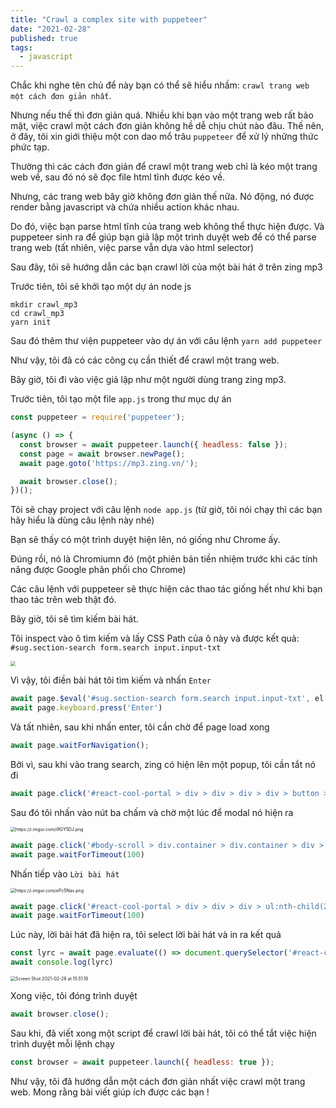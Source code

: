 ```yaml
---
title: "Crawl a complex site with puppeteer"
date: "2021-02-28"
published: true
tags:
  - javascript
---
```



Chắc khi nghe tên chủ để này bạn có thể sẽ hiểu nhầm: `crawl trang web một cách đơn giản nhất`.

Nhưng nếu thế thì đơn giản quá. Nhiều khi bạn vào một trang web rất bảo mật, việc crawl một cách đơn giản không hề dễ chịu chút nào đâu. Thế nên, ở đây, tôi xin giới thiệu một con dao mổ trâu `puppeteer` để xử lý những thức phức tạp.

Thường thì các cách đơn giản để crawl một trang web chỉ là kéo một trang web về, sau đó nó sẽ đọc file html tĩnh được kéo về.

Nhưng, các trang web bây giờ không đơn giản thế nữa. Nó động, nó được render bằng javascript và chứa nhiều action khác nhau.

Do đó, việc bạn parse html tĩnh của trang web không thể thực hiện được. Và puppeteer sinh ra để giúp bạn giả lập một trình duyệt web để có thể parse trang web (tất nhiên, việc parse vẫn dựa vào html selector)



Sau đây, tôi sẽ hướng dẫn các bạn crawl lời của một bài hát ở trên zing mp3

Trước tiên, tôi sẽ khởi tạo một dự án node js

```shell
mkdir crawl_mp3
cd crawl_mp3
yarn init
```



Sau đó thêm thư viện puppeteer vào dự án với câu lệnh `yarn add puppeteer`

Như vậy, tôi đã có các công cụ cần thiết để crawl một trang web.

Bây giờ, tôi đi vào việc giả lập như một người dùng trang zing mp3.

Trước tiên, tôi tạo một file `app.js` trong thư mục dự án

```javascript
const puppeteer = require('puppeteer');

(async () => {
  const browser = await puppeteer.launch({ headless: false });
  const page = await browser.newPage();
  await page.goto('https://mp3.zing.vn/');

  await browser.close();
})();

```



Tôi sẽ chạy project với câu lệnh `node app.js` (từ giờ, tôi nói chạy thì các bạn hãy hiểu là dùng câu lệnh này nhé)

Bạn sẽ thấy có một trình duyệt hiện lên, nó giống như Chrome ấy.

Đúng rồi, nó là Chromiumn đó (một phiên bản tiền nhiệm trước khi các tính năng được Google phân phối cho Chrome)

Các câu lệnh với puppeteer sẽ thực hiện các thao tác giống hết như khi bạn thao tác trên web thật đó.



Bây giờ, tôi sẽ tìm kiếm bài hát.

Tôi inspect vào ô tìm kiếm và lấy CSS Path của ô này và được kết quả: `#sug.section-search form.search input.input-txt`

<img src="https://i.imgur.com/hnKVOOF.png" style="zoom:50%;" />

Vì vậy, tôi điền bài hát tôi tìm kiếm và nhấn `Enter`

```javascript
await page.$eval('#sug.section-search form.search input.input-txt', el => el.value = 'Tinh yeu lung linh');
await page.keyboard.press('Enter')
```

Và tất nhiên, sau khi nhấn enter, tôi cần chờ để page load xong

```javascript
await page.waitForNavigation();
```

Bởi vì, sau khi vào trang search, zing có hiện lên một popup, tôi cần tắt nó đi

```javascript
await page.click('#react-cool-portal > div > div > div > div > button > i')
```

Sau đó tôi nhấn vào nút ba chấm và chờ một lúc để modal nó hiện ra

<img src="https://i.imgur.com/i9GY5DJ.png" alt="https://i.imgur.com/i9GY5DJ.png" style="zoom:50%;" />

```javascript
await page.click('#body-scroll > div.container > div.container > div > div:nth-child(1) > div > div.media-right > div > div:nth-child(4) > button > i')
await page.waitForTimeout(100)
```

Nhấn tiếp vào `Lời bài hát`

<img src="https://i.imgur.com/ePc5Nav.png" alt="https://i.imgur.com/ePc5Nav.png" style="zoom:50%;" />

```javascript
await page.click('#react-cool-portal > div > div > div > ul:nth-child(2) > div > div > button:nth-child(2) > i')
await page.waitForTimeout(100)
```



Lúc này, lời bài hát đã hiện ra, tôi select lời bài hát và in ra kết quả

```javascript
const lyrc = await page.evaluate(() => document.querySelector('#react-cool-portal > div.zm-portal-modal > div > div > div > div > div.content > textarea').value)
await console.log(lyrc)
```

<img src="https://i.imgur.com/QpHxqci.png" alt="Screen Shot 2021-02-28 at 15.51.19" style="zoom:50%;" />

Xong việc, tôi đóng trình duyệt

```javascript
await browser.close();
```



Sau khi, đã viết xong một script để crawl lời bài hát, tôi có thể tắt việc hiện trình duyệt mỗi lệnh chạy

```javascript
const browser = await puppeteer.launch({ headless: true });
```

Như vậy, tôi đã hướng dẫn một cách đơn giản nhất việc crawl một trang web.
Mong rằng bài viết giúp ích được các bạn !
